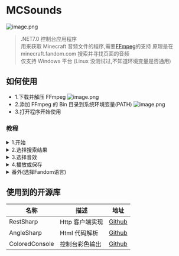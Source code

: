 # MCSounds

![image.png](https://ncstatic.clewm.net/free/2023/0613/10/3331b15e3093fba98e067303db99a737.png)

> .NET7.0 控制台应用程序  
> 用来获取 Minecraft 音频文件的程序,需要[FFmpeg]("https://github.com/BtbN/FFmpeg-Builds/releases")的支持  
> 原理是在 minecraft.fandom.com 搜索并寻找页面的音频  
> 仅支持 Windows 平台 (Linux 没测试过,不知道环境变量是否通用)

## 如何使用

- 1.下载并解压 FFmpeg
  ![image.png](https://ncstatic.clewm.net/free/2023/0613/10/f30241768ff42b08beed9b38f1143a27.png)
- 2.添加 FFmpeg 的 Bin 目录到系统环境变量(PATH)
  ![image.png](https://ncstatic.clewm.net/free/2023/0613/10/a4aeb119bf236dc2bbba2245ea59567a.png)
- 3.打开程序开始使用

### 教程

<details>
  <summary>1.开始</summary>

输入要搜索的文本  
比如我现在要搜索村民的音效,我就搜索`村民`  
![image.png](https://ncstatic.clewm.net/free/2023/0613/10/9024db5a93a44ba62ab691d6f138792a.png)

  </details>

<details>
  <summary>2.选择搜索结果</summary>

操作如下

- 嗯? 输入数字就好了
- 按下"."退出

![使用数字](https://ncstatic.clewm.net/free/2023/0613/10/70c84715eebd0bb49eb932dd9102fb47.png)

</details>

<details>
  <summary>3.选择音效</summary>

操作如下

- 下(向下)
- 上(向上)
- 回车(确认)
- 退格(返回)

![控制](https://ncstatic.clewm.net/free/2023/0613/10/28f41520f235d5d5871373ebe3104f4b.png)

</details>

<details>
  <summary>4.播放或保存</summary>

使用回车选中一个音频以后 可以选择听或者保存
![image.png](https://ncstatic.clewm.net/free/2023/0613/11/67414394868aa54b719c3c40b6e45204.png)

<details>
  <summary>预览音频 (使用FFPlay播放)</summary>
  
  直接输入数字ID可以预览音频 (使用FFPlay播放)
![image.png](https://ncstatic.clewm.net/free/2023/0613/10/77d5f361e52304eec2691066573044af.png)
</details>

<details>
  <summary>下载音频</summary>
  
  输入 s \<id\> \<id\> \<id\> .... 可以下载多个ID   
  如 输入 ```s 0 1 2``` 就可以下载 0 1 2号音频

![image.png](https://ncstatic.clewm.net/free/2023/0613/10/99d581abba93626f9db47cf5e4e1fbf6.png)

会使用 ffmpeg 自动转换为 MP3 格式

如果不喜欢可以修改
Program.ShowSound

```C#
// FFmpegUtil.SaveSound(downSound.Value, savePath, "mp3")
FFmpegUtil.SaveSound(downSound.Value, savePath, null)
```

![image.png](https://ncstatic.clewm.net/free/2023/0613/10/0be8fca0760127bd4fca8fffdc5497ca.png)

</details>

</details>

<details>
  <summary>番外(选择Fandom语言)</summary>

写之前想到了多语言支持(但是想来想去可能也没啥人会用到这个工具,动态切换就咕咕咕了)  
这个功能可以在 Program 里初始化 FandomClient 里设置

```C#
//private static FandomClient client = new(FandomLanguage.Zh);
private static FandomClient client = new(FandomLanguage.En);
```

当然,切换什么语言就得用什么语言来搜索

![image.png](https://ncstatic.clewm.net/free/2023/0613/10/719e087fbeb7d6aa056b200a5120091b.png)

![image.png](https://ncstatic.clewm.net/free/2023/0613/10/a454a4e861a5074c3e823e6a8758f0e3.png)

![image.png](https://ncstatic.clewm.net/free/2023/0613/10/2281b934a7fd60ff4e6c28647c603046.png)

</details>

## 使用到的开源库

| 名称           | 描述            | 地址                                                           |
| -------------- | --------------- | -------------------------------------------------------------- |
| RestSharp      | Http 客户端实现 | [Github]("https://github.com/restsharp/RestSharp")             |
| AngleSharp     | Html 代码解析   | [Github]("https://github.com/AngleSharp/AngleSharp")           |
| ColoredConsole | 控制台彩色输出  | [Github]("https://github.com/colored-console/colored-console") |
